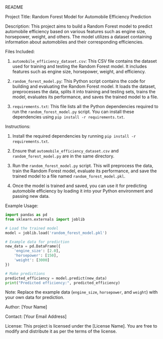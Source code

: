 README

Project Title: Random Forest Model for Automobile Efficiency Prediction

Description:
This project aims to build a Random Forest model to predict automobile efficiency based on various features such as engine size, horsepower, weight, and others. The model utilizes a dataset containing information about automobiles and their corresponding efficiencies.

Files Included:
1. `automobile_efficiency_dataset.csv`: This CSV file contains the dataset used for training and testing the Random Forest model. It includes features such as engine size, horsepower, weight, and efficiency.

2. `random_forest_model.py`: This Python script contains the code for building and evaluating the Random Forest model. It loads the dataset, preprocesses the data, splits it into training and testing sets, trains the model, evaluates its performance, and saves the trained model to a file.

3. `requirements.txt`: This file lists all the Python dependencies required to run the `random_forest_model.py` script. You can install these dependencies using `pip install -r requirements.txt`.

Instructions:
1. Install the required dependencies by running `pip install -r requirements.txt`.

2. Ensure that `automobile_efficiency_dataset.csv` and `random_forest_model.py` are in the same directory.

3. Run the `random_forest_model.py` script. This will preprocess the data, train the Random Forest model, evaluate its performance, and save the trained model to a file named `random_forest_model.pkl`.

4. Once the model is trained and saved, you can use it for predicting automobile efficiency by loading it into your Python environment and passing new data.

Example Usage:
```python
import pandas as pd
from sklearn.externals import joblib

# Load the trained model
model = joblib.load('random_forest_model.pkl')

# Example data for prediction
new_data = pd.DataFrame({
    'engine_size': [2.0],
    'horsepower': [150],
    'weight': [3000]
})

# Make predictions
predicted_efficiency = model.predict(new_data)
print("Predicted efficiency:", predicted_efficiency)
```

Note: Replace the example data (`engine_size`, `horsepower`, and `weight`) with your own data for prediction.

Author:
[Your Name]

Contact:
[Your Email Address]

License:
This project is licensed under the [License Name]. You are free to modify and distribute it as per the terms of the license.
